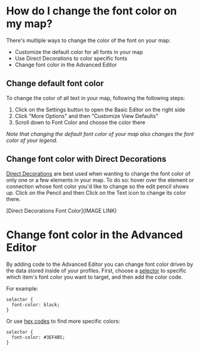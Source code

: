 # How do I change the font color on my map? 

There's multiple ways to change the color of the font on your map: 

- Customize the default color for all fonts in your map
- Use Direct Decorations to color specific fonts
- Change font color in the Advanced Editor

## Change default font color

To change the color of all text in your map, following the following steps: 

1. Click on the Settings button to open the Basic Editor on the right side
2. Click "More Options" and then "Customize View Defaults"
3. Scroll down to Font Color and choose the color there

*Note that changing the default font color of your map also changes the font color of your legend.*

## Change font color with Direct Decorations
[Direct Decorations](https://docs.kumu.io/guides/direct-decorations.html) are best used when wanting to change the font color of only one or a few elements in your map.
To do so: hover over the element or connection whose font color you'd like to change so the edit pencil shows up. Click on the Pencil and then Click on the Text icon to change its color there. 

[Direct Decorations Font Color](IMAGE LINK)

# Change font color in the Advanced Editor
By adding code to the Advanced Editor you can change font color driven by the data stored inside of your profiles. 
First, choose a [selector](https://docs.kumu.io/guides/selectors.html) to specific which item's font color you want to target, and then add the color code. 

For example:

```
selector {
  font-color: black;
}
```

Or use [hex codes](https://htmlcolorcodes.com/) to find more specific colors: 

```
selector {
  font-color: #3EF4B5;
}
```
  

